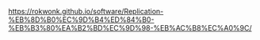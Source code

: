 https://rokwonk.github.io/software/Replication-%EB%8D%B0%EC%9D%B4%ED%84%B0-%EB%B3%80%EA%B2%BD%EC%9D%98-%EB%AC%B8%EC%A0%9C/
